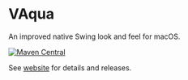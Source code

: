 # VAqua

An improved native Swing look and feel for macOS.

[![Maven Central](https://maven-badges.herokuapp.com/maven-central/org.violetlib/vaqua/badge.svg)](https://search.maven.org/artifact/org.violetlib/vaqua)

See [website](https://violetlib.org/vaqua/overview.html) for details and releases.
